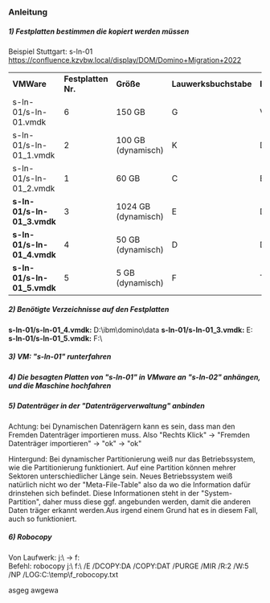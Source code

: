 ### Anleitung
##### 1) Festplatten bestimmen die kopiert werden müssen
Beispiel Stuttgart: s-ln-01
https://confluence.kzvbw.local/display/DOM/Domino+Migration+2022

<table>
<tr>
<td><b>VMWare</b></td>
<td><b>Festplatten Nr.</b></td>
<td><b>Größe</b></td>
<td><b>Lauwerksbuchstabe</b></td>
<td><b>Bemerkung</b></td>
</tr>
<tr>
<td>s-ln-01/s-ln-01.vmdk</td>
<td>6</td>
<td>150 GB</td>
<td>G</td>
<td>Volume</td>
</tr>
<tr>
<td>s-ln-01/s-ln-01_1.vmdk</td>
<td>2</td>
<td>100 GB (dynamisch)</td>
<td>K</td>
<td>Data_Local</td>
</tr>
<tr>
<td>s-ln-01/s-ln-01_2.vmdk</td>
<td>1</td>
<td>60 GB</td>
<td>C</td>
<td>Betriebssystem</td>
</tr>
<tr>
<td><b>s-ln-01/s-ln-01_3.vmdk</td>
<td>3</td>
<td>1024 GB (dynamisch)</td>
<td>E</td>
<td>Data</td>
</tr>
<tr>
<td><b>s-ln-01/s-ln-01_4.vmdk</td>
<td>4</td>
<td>50 GB (dynamisch)</td>
<td>D</td>
<td>Domino</td>
</tr>
<tr>
<td><b>s-ln-01/s-ln-01_5.vmdk</td>
<td>5</td>
<td>5 GB (dynamisch)</td>
<td>F</td>
<td>Transaktion</td>
</tr>
</table>

##### 2) Benötigte Verzeichnisse auf den Festplatten
<b>s-ln-01/s-ln-01_4.vmdk:</b>
D:\ibm\domino\data
<b>s-ln-01/s-ln-01_3.vmdk:</b>
E:\
<b>s-ln-01/s-ln-01_5.vmdk:</b>
F:\

##### 3) VM: "s-ln-01" runterfahren

##### 4) Die besagten Platten von "s-ln-01" in VMware an "s-ln-02" anhängen, und die Maschine hochfahren

##### 5) Datenträger in der "Datenträgerverwaltung" anbinden 
Achtung: bei Dynamischen Datenrägern kann es sein, dass man den Fremden Datenträger importieren muss. Also "Rechts Klick" → "Fremden Datenträger importieren" → "ok" → "ok"

Hintergund: Bei dynamischer Partitionierung weiß nur das Betriebssystem, wie die Partitionierung funktioniert. Auf eine Partition können mehrer Sektoren unterschiedlicher Länge sein. Neues Betriebssystem weiß natürlich nicht wo der "Meta-File-Table" also da wo die Information dafür drinstehen sich befindet. Diese Informationen steht in der "System-Partition", daher muss diese ggf. angebunden werden, damit die anderen Daten träger erkannt werden.Aus irgend einem Grund hat es in diesem Fall, auch so funktioniert.

##### 6) Robocopy
Von Laufwerk: j:\ → f:\
Befehl:
robocopy j:\ f:\ /E /DCOPY:DA /COPY:DAT /PURGE /MIR /R:2 /W:5 /NP /LOG:C:\temp\f_robocopy.txt

asgeg
awgewa


